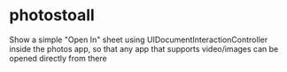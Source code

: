 photostoall
===========
Show a simple "Open In" sheet using UIDocumentInteractionController inside the photos app, so that any app that supports video/images can be opened directly from there
